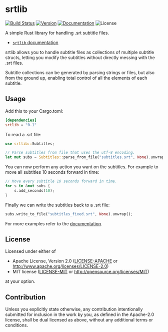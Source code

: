 # srtlib

[![Build Status](https://img.shields.io/github/workflow/status/galenkod/srtlib/Rust)](https://github.com/galenkod/srtlib/actions?query=workflow%3ARust)
[![Version](https://img.shields.io/crates/v/srtlib)](https://crates.io/crates/srtlib)
[![Documentation](https://docs.rs/srtlib/badge.svg)](https://docs.rs/srtlib)
![License](https://img.shields.io/crates/l/srtlib)

A simple Rust library for handling .srt subtitle files.

* [`srtlib` documentation](https://docs.rs/srtlib)

srtlib allows you to handle subtitle files as collections of multiple subtitle structs, letting you modify the subtitles without directly messing with the .srt files.

Subtitle collections can be generated by parsing strings or files, but also from the ground up, enabling total control of all the elements of each subtitle.  

## Usage

Add this to your Cargo.toml:
```toml
[dependencies]
srtlib = "0.1"
```
To read a .srt file:
```rust
use srtlib::Subtitles;

// Parse subtitles from file that uses the utf-8 encoding.
let mut subs = Subtitles::parse_from_file("subtitles.srt", None).unwrap();
```

You can now perform any action you want on the subtitles.
For example to move all subtitles 10 seconds forward in time:

```rust
// Move every subtitle 10 seconds forward in time.
for s in &mut subs {
    s.add_seconds(10);
}
```

Finally we can write the subtitles back to a .srt file:

```rust
subs.write_to_file("subtitles_fixed.srt", None).unwrap();
```
For more examples refer to the [documentation](https://docs.rs/srtlib).

## License

Licensed under either of

 * Apache License, Version 2.0
   ([LICENSE-APACHE](LICENSE-APACHE) or http://www.apache.org/licenses/LICENSE-2.0)
 * MIT license
   ([LICENSE-MIT](LICENSE-MIT) or http://opensource.org/licenses/MIT)

at your option.

## Contribution

Unless you explicitly state otherwise, any contribution intentionally submitted
for inclusion in the work by you, as defined in the Apache-2.0 license, shall be
dual licensed as above, without any additional terms or conditions.
